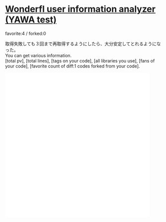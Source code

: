# [Wonderfl user information analyzer (YAWA test)](http://wonderfl.net/c/uGmR)

favorite:4 / forked:0

取得失敗しても３回まで再取得するようにしたら、大分安定してとれるようになった。  
You can get various information.  
[total pv], [total lines], [tags on your code], [all libraries you use], [fans of your code], [favorite count of diff:1 codes forked from your code].

![thumbnail](./thumbnail.jpg)